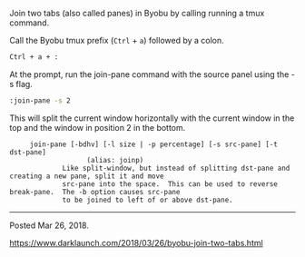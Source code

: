 Join two tabs (also called panes) in Byobu by calling running a tmux command.

Call the Byobu tmux prefix (`Ctrl` + `a`) followed by a colon.

```bash
Ctrl + a + :
```

At the prompt, run the join-pane command with the source panel using the -s flag.

```bash
:join-pane -s 2
```

This will split the current window horizontally with the current window in the top and the window in position 2 in the bottom.

```
     join-pane [-bdhv] [-l size | -p percentage] [-s src-pane] [-t dst-pane]
                   (alias: joinp)
             Like split-window, but instead of splitting dst-pane and creating a new pane, split it and move
             src-pane into the space.  This can be used to reverse break-pane.  The -b option causes src-pane
             to be joined to left of or above dst-pane.
```

---

Posted Mar 26, 2018.

https://www.darklaunch.com/2018/03/26/byobu-join-two-tabs.html